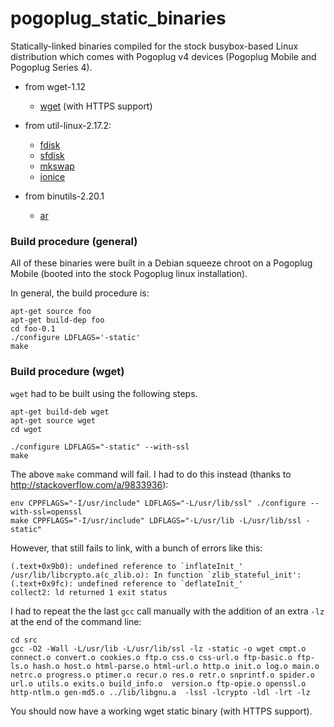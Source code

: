 # pogoplug_static_binaries
Statically-linked binaries compiled for the stock busybox-based Linux distribution which comes with Pogoplug v4 devices (Pogoplug Mobile and Pogoplug Series 4).

* from wget-1.12
  * [wget](https://github.com/pepaslabs/pogoplug_static_binaries/blob/master/bin/wget?raw=true) (with HTTPS support)

* from util-linux-2.17.2:
  * [fdisk](https://github.com/pepaslabs/pogoplug_static_binaries/blob/master/bin/fdisk?raw=true)
  * [sfdisk](https://github.com/pepaslabs/pogoplug_static_binaries/blob/master/bin/sfdisk?raw=true)
  * [mkswap](https://github.com/pepaslabs/pogoplug_static_binaries/blob/master/bin/mkswap?raw=true)
  * [ionice](https://github.com/pepaslabs/pogoplug_static_binaries/blob/master/bin/ionice?raw=true)

* from binutils-2.20.1
  * [ar](https://github.com/pepaslabs/pogoplug_static_binaries/blob/master/bin/ar?raw=true)

### Build procedure (general)

All of these binaries were built in a Debian squeeze chroot on a Pogoplug Mobile (booted into the stock Pogoplug linux installation).

In general, the build procedure is:

```
apt-get source foo
apt-get build-dep foo
cd foo-0.1
./configure LDFLAGS='-static'
make
```

### Build procedure (wget)

`wget` had to be built using the following steps.

```
apt-get build-deb wget
apt-get source wget
cd wget
```

```
./configure LDFLAGS="-static" --with-ssl
make
```

The above `make` command will fail.  I had to do this instead (thanks to http://stackoverflow.com/a/9833936):

```
env CPPFLAGS="-I/usr/include" LDFLAGS="-L/usr/lib/ssl" ./configure --with-ssl=openssl
make CPPFLAGS="-I/usr/include" LDFLAGS="-L/usr/lib -L/usr/lib/ssl -static"
```

However, that still fails to link, with a bunch of errors like this:

```
(.text+0x9b0): undefined reference to `inflateInit_'
/usr/lib/libcrypto.a(c_zlib.o): In function `zlib_stateful_init':
(.text+0x9fc): undefined reference to `deflateInit_'
collect2: ld returned 1 exit status
```

I had to repeat the the last `gcc` call manually with the addition of an extra `-lz` at the end of the command line:

```
cd src
gcc -O2 -Wall -L/usr/lib -L/usr/lib/ssl -lz -static -o wget cmpt.o connect.o convert.o cookies.o ftp.o css.o css-url.o ftp-basic.o ftp-ls.o hash.o host.o html-parse.o html-url.o http.o init.o log.o main.o netrc.o progress.o ptimer.o recur.o res.o retr.o snprintf.o spider.o url.o utils.o exits.o build_info.o  version.o ftp-opie.o openssl.o http-ntlm.o gen-md5.o ../lib/libgnu.a  -lssl -lcrypto -ldl -lrt -lz
```

You should now have a working wget static binary (with HTTPS support).
